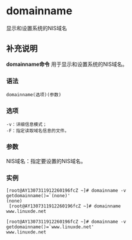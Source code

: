 domainname
===

显示和设置系统的NIS域名

## 补充说明

**domainname命令** 用于显示和设置系统的NIS域名。

### 语法  

```
domainname(选项)(参数)
```

### 选项  

```
-v：详细信息模式；
-F：指定读取域名信息的文件。
```

### 参数  

NIS域名：指定要设置的NIS域名。

### 实例  

```
[root@AY1307311912260196fcZ ~]# domainname -v
getdomainname()=`(none)'
(none)
 [root@AY1307311912260196fcZ ~]# domainname
www.linuxde.net

[root@AY1307311912260196fcZ ~]# domainname -v
getdomainname()=`www.linuxde.net'
www.linuxde.net
```


<!-- Linux命令行搜索引擎：https://jaywcjlove.github.io/linux-command/ -->